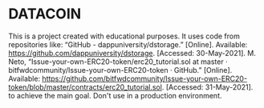 # DATACOIN
 This is a project created with educational purposes.
 It uses code from repositories like:
 “GitHub - dappuniversity/dstorage.” [Online]. Available: https://github.com/dappuniversity/dstorage. [Accessed: 30-May-2021].
 M. Neto, “Issue-your-own-ERC20-token/erc20_tutorial.sol at master · bitfwdcommunity/Issue-your-own-ERC20-token · GitHub.” [Online]. Available: https://github.com/bitfwdcommunity/Issue-your-own-ERC20-token/blob/master/contracts/erc20_tutorial.sol. [Accessed: 31-May-2021].
to achieve the main goal.
Don't use in a production environment.
